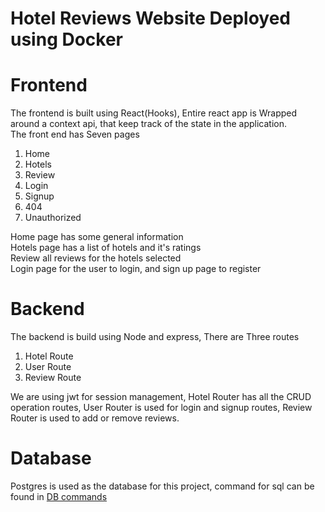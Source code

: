 # Hotel Reviews Website Deployed using Docker
# Frontend
The frontend is built using React(Hooks), Entire react app is Wrapped around a context api, that keep track of the state in the application. <br />
The front end has Seven pages<br />
<ol>
  <li>Home</li>
  <li>Hotels</li>
  <li>Review</li>
  <li>Login</li>
  <li>Signup</li>
  <li>404</li>
  <li>Unauthorized</li>
</ol>
Home page has some general information
<br />
Hotels page has a list of hotels and it's ratings
<br />
Review all reviews for the hotels selected
<br />
Login page for the user to login, and sign up page to register

# Backend
The backend is build using Node and express, There are Three routes
<br />
<ol>
<li>Hotel Route</li>
<li>User Route</li>
<li>Review Route</li>
</ol>
We are using jwt for session management, Hotel Router has all the CRUD operation routes, User Router is used for login and signup routes, Review Router is used to add or remove reviews.

# Database
Postgres is used as the database for this project, command for sql can be found in 
<a href="https://github.com/Kshashum/HotelReviewsDocker/blob/main/backend/db.sql" target="_blank">DB commands</a>